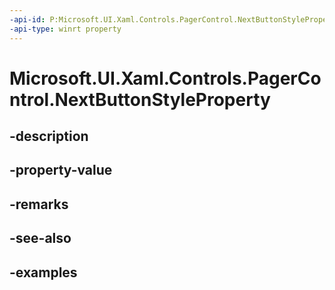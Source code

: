 ```yaml
---
-api-id: P:Microsoft.UI.Xaml.Controls.PagerControl.NextButtonStyleProperty
-api-type: winrt property
---
```


# Microsoft.UI.Xaml.Controls.PagerControl.NextButtonStyleProperty

<!--
public static Windows.UI.Xaml.DependencyProperty NextButtonStyleProperty { get; }
-->


## -description

## -property-value

## -remarks

## -see-also

## -examples



